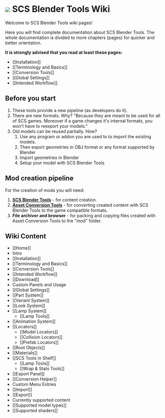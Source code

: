 # ![](https://github.com/SCSSoftware/BlenderTools/blob/master/addon/io_scs_tools/ui/icons/.icon_scs_bt_logo.png?raw=true) SCS Blender Tools Wiki
Welcome to SCS Blender Tools wiki pages!

Here you will find complete documentation about SCS Blender Tools. The whole documentation is divided to more chapters (pages) for quicker and better orientation.

**It is strongly advised that you read at least these pages:**
* [[Installation]]
* [[Terminology and Basics]]
* [[Conversion Tools]]
* [[Global Settings]]
* [[Intended Workflow]].


## Before you start

1. These tools provide a new pipeline (as developers do it).
2. There are new formats. Why? "Because they are meant to be used for all of SCS games. Moreover if a game changes it's internal formats, you won't have to reexport your models."
3. Old models can be reused partially. How? 
   1. Use any program or addon you are used to to import the existing models. 
   2. Then export geometries in OBJ format or any format supported by Blender
   3. Import geometries in Blender
   4. Setup your model with SCS Blender Tools


## Mod creation pipeline

For the creation of mods you will need:

1. **[SCS Blender Tools](https://github.com/SCSSoftware/BlenderTools/wiki/Download)** - for content creation.
2. **[Asset Conversion Tools](https://github.com/SCSSoftware/BlenderTools/wiki/Conversion-Tools)** - for converting created content with SCS Blender Tools to the game compatible formats.
3. **File archiver and browser** - for packing and copying files created with Asset Conversion Tools to the "mod" folder.


## Wiki Content

* [[Home]]
* Intro
 * [[Installation]]
 * [[Terminology and Basics]]
 * [[Conversion Tools]]
 * [[Intended Workflow]]
* [[Download]]
*  Custom Panels and Usage
 * [[Global Settings]]
 * [[Part System]]
 * [[Variant System]]
 * [[Look System]]
 * [[Lamp System]]
    * [[Lamp Tools]]
 * [[Animation System]]
 * [[Locators]]
    * [[Model Locators]]
    * [[Collision Locators]]
    * [[Prefab Locators]]
 * [[Root Objects]]
 * [[Materials]]
 * [[SCS Tools in Shelf]]
    * [[Lamp Tools]]
    * [[Wrap & Stats Tools]]
 * [[Export Panel]]
 * [[Conversion Helper]]
* Custom Menu Entries
 * [[Import]]
 * [[Export]]
* Currently supported content
 * [[Supported model types]]
 * [[Supported shaders]]
